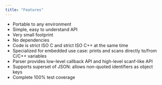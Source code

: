 ```yaml
---
title: "Features"
---
```


- Portable to any environment
- Simple, easy to understand API
- Very small footprint
- No dependencies
- Code is strict ISO C and strict ISO C++ at the same time
- Specialized for embedded use case: prints and scans directly to/from
  C/C++ variables
- Parser provides low-level callback API and high-level scanf-like API
- Supports superset of JSON: allows non-quoted identifiers as object keys
- Complete 100% test coverage
